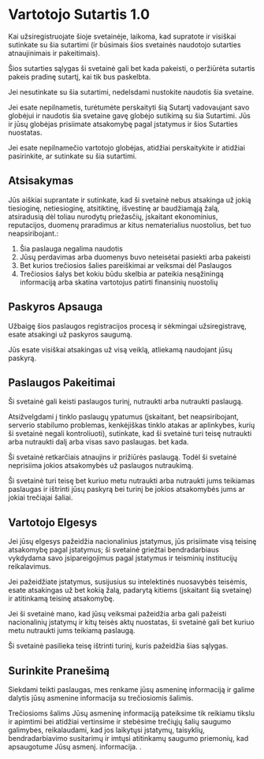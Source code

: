# Vartotojo Sutartis 1.0

Kai užsiregistruojate šioje svetainėje, laikoma, kad supratote ir visiškai sutinkate su šia sutartimi (ir būsimais šios svetainės naudotojo sutarties atnaujinimais ir pakeitimais).

Šios sutarties sąlygas ši svetainė gali bet kada pakeisti, o peržiūrėta sutartis pakeis pradinę sutartį, kai tik bus paskelbta.

Jei nesutinkate su šia sutartimi, nedelsdami nustokite naudotis šia svetaine.

Jei esate nepilnametis, turėtumėte perskaityti šią Sutartį vadovaujant savo globėjui ir naudotis šia svetaine gavę globėjo sutikimą su šia Sutartimi. Jūs ir jūsų globėjas prisiimate atsakomybę pagal įstatymus ir šios Sutarties nuostatas.

Jei esate nepilnamečio vartotojo globėjas, atidžiai perskaitykite ir atidžiai pasirinkite, ar sutinkate su šia sutartimi.

## Atsisakymas

Jūs aiškiai suprantate ir sutinkate, kad ši svetainė nebus atsakinga už jokią tiesioginę, netiesioginę, atsitiktinę, išvestinę ar baudžiamąją žalą, atsiradusią dėl toliau nurodytų priežasčių, įskaitant ekonominius, reputacijos, duomenų praradimus ar kitus nematerialius nuostolius, bet tuo neapsiribojant.:

1. Šia paslauga negalima naudotis
1. Jūsų perdavimas arba duomenys buvo neteisėtai pasiekti arba pakeisti
1. Bet kurios trečiosios šalies pareiškimai ar veiksmai dėl Paslaugos
1. Trečiosios šalys bet kokiu būdu skelbia ar pateikia nesąžiningą informaciją arba skatina vartotojus patirti finansinių nuostolių

## Paskyros Apsauga

Užbaigę šios paslaugos registracijos procesą ir sėkmingai užsiregistravę, esate atsakingi už paskyros saugumą.

Jūs esate visiškai atsakingas už visą veiklą, atliekamą naudojant jūsų paskyrą.

## Paslaugos Pakeitimai

Ši svetainė gali keisti paslaugos turinį, nutraukti arba nutraukti paslaugą.

Atsižvelgdami į tinklo paslaugų ypatumus (įskaitant, bet neapsiribojant, serverio stabilumo problemas, kenkėjiškas tinklo atakas ar aplinkybes, kurių ši svetainė negali kontroliuoti), sutinkate, kad ši svetainė turi teisę nutraukti arba nutraukti dalį arba visas savo paslaugas. bet kada.

Ši svetainė retkarčiais atnaujins ir prižiūrės paslaugą. Todėl ši svetainė neprisiima jokios atsakomybės už paslaugos nutraukimą.

Ši svetainė turi teisę bet kuriuo metu nutraukti arba nutraukti jums teikiamas paslaugas ir ištrinti jūsų paskyrą bei turinį be jokios atsakomybės jums ar jokiai trečiajai šaliai.

## Vartotojo Elgesys

Jei jūsų elgesys pažeidžia nacionalinius įstatymus, jūs prisiimate visą teisinę atsakomybę pagal įstatymus; ši svetainė griežtai bendradarbiaus vykdydama savo įsipareigojimus pagal įstatymus ir teisminių institucijų reikalavimus.

Jei pažeidžiate įstatymus, susijusius su intelektinės nuosavybės teisėmis, esate atsakingas už bet kokią žalą, padarytą kitiems (įskaitant šią svetainę) ir atitinkamą teisinę atsakomybę.

Jei ši svetainė mano, kad jūsų veiksmai pažeidžia arba gali pažeisti nacionalinių įstatymų ir kitų teisės aktų nuostatas, ši svetainė gali bet kuriuo metu nutraukti jums teikiamą paslaugą.

Ši svetainė pasilieka teisę ištrinti turinį, kuris pažeidžia šias sąlygas.

## Surinkite Pranešimą

Siekdami teikti paslaugas, mes renkame jūsų asmeninę informaciją ir galime dalytis jūsų asmenine informacija su trečiosiomis šalimis.

Trečiosioms šalims Jūsų asmeninę informaciją pateiksime tik reikiamu tikslu ir apimtimi bei atidžiai vertinsime ir stebėsime trečiųjų šalių saugumo galimybes, reikalaudami, kad jos laikytųsi įstatymų, taisyklių, bendradarbiavimo susitarimų ir imtųsi atitinkamų saugumo priemonių, kad apsaugotume Jūsų asmenį. informacija. .
